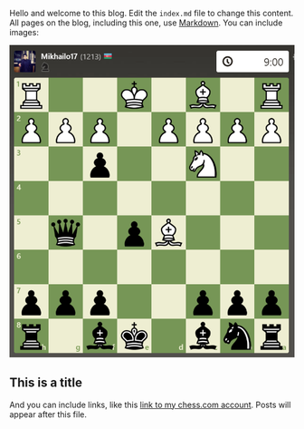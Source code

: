 Hello and welcome to this blog. Edit the `index.md` file to change this content. All pages on the blog, including this one, use [Markdown](https://guides.github.com/features/mastering-markdown/). You can include images:

![Chess_Image](images/Chess_Image.png)

## This is a title

And you can include links, like this [link to my chess.com account](https://www.chess.com/member/bubsodian). Posts will appear after this file. 
